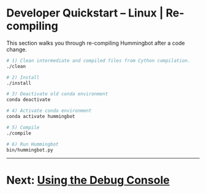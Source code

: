 # Developer Quickstart – Linux | Re-compiling

This section walks you through re-compiling Hummingbot after a code change.

```bash tab="Re-Compiling Hummingbot"
# 1) Clean intermediate and compiled files from Cython compilation.
./clean

# 2) Install
./install

# 3) Deactivate old conda environment
conda deactivate

# 4) Activate conda environment
conda activate hummingbot

# 5) Compile
./compile

# 6) Run Hummingbot
bin/hummingbot.py
```

---
# Next: [Using the Debug Console](/developers/debug)

